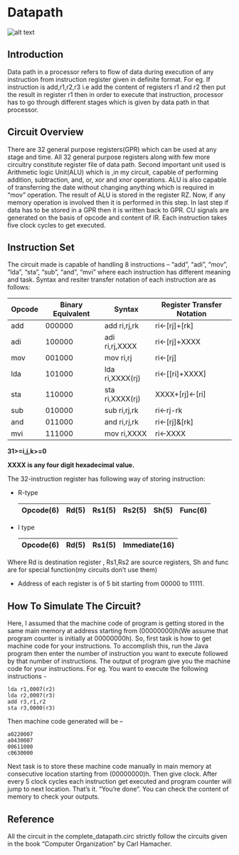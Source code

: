 # Datapath

![alt text](https://github.com/vivekingh/Datapath/blob/master/data_path.png)

## Introduction

Data path in a processor refers to flow of data during execution of any instruction from instruction register given in definite format. For eg. If instruction is add,r1,r2,r3 i.e add the content of registers r1 and r2 then put the result in register r1 then in order to execute that instruction, processor has to go through different stages which is given by data path in that processor.

## Circuit Overview

There are 32 general purpose registers(GPR) which can be used at any stage and time. All 32 general purpose registers along with few more circuitry constitute register file of data path. Second important unit used is Arithmetic logic Unit(ALU) which is ,in my circuit, capable of performing addition, subtraction, and, or, xor and xnor operations. ALU is also capable of transferring the date without changing anything which is required in “mov” operation. The result of ALU is stored in the register RZ. Now, if any memory operation is involved then it is performed in this step. In last step if data has to be stored in a GPR then it is written back to GPR. CU signals are generated on the basis of opcode and content of IR. Each instruction takes five clock cycles to get executed. 

## Instruction Set

The circuit made is capable  of handling 8 instructions – “add”, “adi”, “mov”, “lda”, “sta”, “sub”, “and”, “mvi” where each instruction has different meaning and task. Syntax and resiter transfer notation of each instruction are as follows:

| Opcode | Binary Equivalent | Syntax | Register Transfer Notation |
| --- | --- | --- | --- |
| add | 000000 | add ri,rj,rk | ri<-[rj]+[rk] |
| adi |100000 | adi ri,rj,XXXX | ri<-[rj]+XXXX |
| mov | 001000 | mov ri,rj | ri<-[rj] |
| lda | 101000 | lda ri,XXXX(rj) | ri<-[[ri]+XXXX] |
| sta | 110000 | sta ri,XXXX(rj) | XXXX+[rj]<-[ri] |
| sub | 010000 | sub ri,rj,rk | ri<-rj-rk |
| and | 011000 | and ri,rj,rk | ri<-[rj]&[rk] |
| mvi | 111000 | mov ri,XXXX | ri<-XXXX

**31>=i,j,k>=0**

**XXXX is any four digit hexadecimal value.**

The 32-instruction register has following way of storing instruction:
* R-type

    | Opcode(6) | Rd(5) | Rs1(5) | Rs2(5) | Sh(5) | Func(6) |
    | --- | --- | --- | --- | --- | --- |

* I type

    | Opcode(6) | Rd(5) | Rs1(5) | Immediate(16) |
    | --- | --- | --- | --- |
    
Where Rd is destination register , Rs1,Rs2 are source registers, Sh and func are for special function(my circuits don’t use them)

* Address of each register is of 5 bit starting from 00000 to 11111.


## How To Simulate The Circuit?

Here, I assumed that the machine code of program is getting stored in the same main memory at address starting from (00000000)h(We assume that program counter is initially at 00000000h). 
So, first task is how to get machine code for your instructions. To accomplish this, run the Java program then enter the number of instruction you want to execute followed by that number of instructions. The output of program give you the machine code for your instructions. For eg.
You want to execute the following instructions -

    lda r1,0007(r2)
    lda r2,0007(r3)
    add r3,r1,r2
    sta r3,0000(r3)
    
Then machine code generated will be –

    a0220007
    a0430007
    00611000
    c0630000
    
Next task is to store these machine code manually in main memory at consecutive location starting from (00000000)h.
Then give clock. After every 5 clock cycles each instruction get executed and program counter will jump to next location. That’s it. “You’re done”. You can check the content of memory to check your outputs.

## Reference

All the circuit in the complete_datapath.circ strictly follow the circuits given in the book “Computer Organization” by Carl Hamacher.
